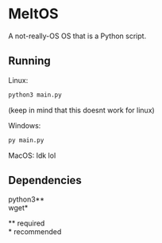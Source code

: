 # MeltOS
A not-really-OS OS that is a Python script.

## Running
Linux:
```sh
python3 main.py
```
(keep in mind that this doesnt work for linux)

Windows:  
```sh
py main.py
```
MacOS:
Idk lol

## Dependencies
python3\*\*  
wget\*  
  
\*\* required  
\* recommended
